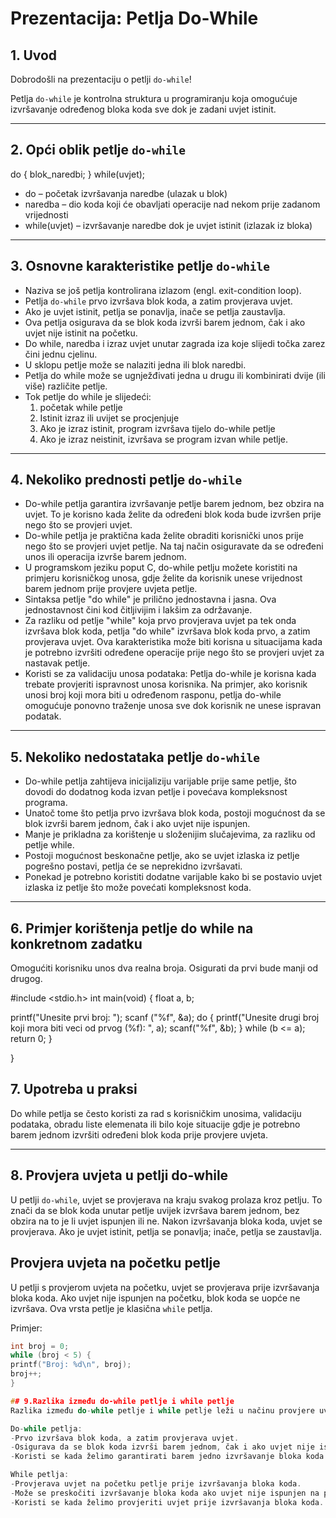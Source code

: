 # Prezentacija: Petlja Do-While

## 1. Uvod

Dobrodošli na prezentaciju o petlji `do-while`!

Petlja `do-while` je kontrolna struktura u programiranju koja omogućuje izvršavanje određenog bloka koda sve dok je zadani uvjet istinit.

---

## 2. Opći oblik petlje `do-while`
do {
    blok_naredbi;
} while(uvjet);

- do – početak izvršavanja naredbe (ulazak u blok)
- naredba – dio koda koji će obavljati operacije nad nekom prije zadanom vrijednosti
- while(uvjet) – izvršavanje naredbe dok je uvjet istinit (izlazak iz bloka)

---

## 3. Osnovne karakteristike petlje `do-while`

- Naziva se još petlja kontrolirana izlazom (engl. exit-condition loop).
- Petlja `do-while` prvo izvršava blok koda, a zatim provjerava uvjet.
- Ako je uvjet istinit, petlja se ponavlja, inače se petlja zaustavlja.
- Ova petlja osigurava da se blok koda izvrši barem jednom, čak i ako uvjet nije istinit na početku.
- Do while, naredba i izraz uvjet unutar zagrada iza koje slijedi točka zarez čini jednu cjelinu.
- U sklopu petlje može se nalaziti jedna ili blok naredbi.
- Petlja do while može se ugnježđivati jedna u drugu ili kombinirati dvije (ili više) različite petlje.
- Tok petlje do while je slijedeći:
  1. početak while petlje
  2. Istinit izraz ili uvijet se procjenjuje
  3. Ako je izraz istinit, program izvršava tijelo do-while petlje
  4. Ako je izraz neistinit, izvršava se program izvan while petlje.

---

## 4. Nekoliko prednosti petlje `do-while`

- Do-while petlja garantira izvršavanje petlje barem jednom, bez obzira na uvjet. To je korisno kada želite da određeni blok koda bude      izvršen prije nego što se provjeri uvjet.
- Do-while petlja je praktična kada želite obraditi korisnički unos prije nego što se provjeri uvjet petlje. Na taj način osiguravate da 
  se određeni unos ili operacija izvrše barem jednom.
- U programskom jeziku poput C, do-while petlju možete koristiti na primjeru korisničkog unosa, gdje želite da korisnik unese vrijednost 
  barem jednom prije provjere uvjeta petlje.
- Sintaksa petlje "do while" je prilično jednostavna i jasna. Ova jednostavnost čini kod čitljivijim i lakšim za održavanje.
- Za razliku od petlje "while" koja prvo provjerava uvjet pa tek onda izvršava blok koda, petlja "do while" izvršava blok koda prvo, a zatim provjerava uvjet. Ova karakteristika može biti korisna u situacijama kada je potrebno izvršiti određene operacije prije nego što se provjeri uvjet za nastavak petlje.
- Koristi se za validaciju unosa podataka: Petlja do-while je korisna kada trebate provjeriti ispravnost unosa korisnika. Na primjer, ako korisnik unosi broj koji mora biti u određenom rasponu, petlja do-while omogućuje ponovno traženje unosa sve dok korisnik ne unese ispravan podatak.
 
---

## 5. Nekoliko nedostataka petlje `do-while`

- Do-while petlja zahtijeva inicijaliziju varijable prije same petlje, što dovodi do dodatnog koda izvan petlje i povećava kompleksnost programa.
- Unatoč tome što petlja prvo izvršava blok koda, postoji mogućnost da se blok izvrši barem jednom, čak i ako uvjet nije ispunjen.
- Manje je prikladna za korištenje u složenijim slučajevima, za razliku od petlje while.
- Postoji mogućnost beskonačne petlje, ako se uvjet izlaska iz petlje pogrešno postavi, petlja će se neprekidno izvršavati.
- Ponekad je potrebno koristiti dodatne varijable kako bi se postavio uvjet izlaska iz petlje što može povećati kompleksnost koda.

---

## 6. Primjer korištenja petlje do while na konkretnom zadatku
Omogućiti korisniku unos dva realna broja. Osigurati da prvi bude manji od drugog.

#include <stdio.h>
int main(void)
{
  float a, b; 
  
  printf("Unesite prvi broj: ");
  scanf ("%f", &a);
  do {
     printf("Unesite drugi broj koji mora biti veci od prvog (%f): ", a);
     scanf("%f", &b);
} while (b <= a); 
return 0;
}

}

## 7. Upotreba u praksi
Do while petlja se često koristi za rad s korisničkim unosima, validaciju podataka, obradu liste elemenata ili bilo koje situacije gdje je potrebno barem jednom izvršiti određeni blok koda prije provjere uvjeta.

---

## 8. Provjera uvjeta u petlji do-while

U petlji `do-while`, uvjet se provjerava na kraju svakog prolaza kroz petlju. To znači da se blok koda unutar petlje uvijek izvršava barem jednom, bez obzira na to je li uvjet ispunjen ili ne. Nakon izvršavanja bloka koda, uvjet se provjerava. Ako je uvjet istinit, petlja se ponavlja; inače, petlja se zaustavlja.

## Provjera uvjeta na početku petlje

U petlji s provjerom uvjeta na početku, uvjet se provjerava prije izvršavanja bloka koda. Ako uvjet nije ispunjen na početku, blok koda se uopće ne izvršava. Ova vrsta petlje je klasična `while` petlja.

Primjer:

```c
int broj = 0;
while (broj < 5) {
printf("Broj: %d\n", broj);
broj++;
}

## 9.Razlika između do-while petlje i while petlje
Razlika između do-while petlje i while petlje leži u načinu provjere uvjeta za ponavljanje bloka koda.

Do-while petlja:
-Prvo izvršava blok koda, a zatim provjerava uvjet.
-Osigurava da se blok koda izvrši barem jednom, čak i ako uvjet nije ispunjen na početku.
-Koristi se kada želimo garantirati barem jedno izvršavanje bloka koda prije provjere uvjeta za ponavljanje petlje.

While petlja:
-Provjerava uvjet na početku petlje prije izvršavanja bloka koda.        
-Može se preskočiti izvršavanje bloka koda ako uvjet nije ispunjen na početku.
-Koristi se kada želimo provjeriti uvjet prije izvršavanja bloka koda.
